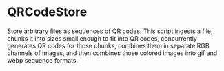 # QRCodeStore
Store arbitrary files as sequences of QR codes. This script ingests a file, chunks it into sizes small enough to fit into QR codes, concurrently generates QR codes for those chunks, combines them in separate RGB channels of images, and then combines those colored images into gif and webp sequence formats.
